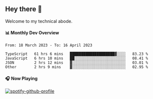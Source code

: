 ## Hey there 👋

Welcome to my technical abode.

#### 📊 Monthly Dev Overview
<!--START_SECTION:waka-->

```text
From: 18 March 2023 - To: 16 April 2023

TypeScript   61 hrs 6 mins   ████████████████████▓░░░░   83.23 %
JavaScript   6 hrs 10 mins   ██░░░░░░░░░░░░░░░░░░░░░░░   08.41 %
JSON         2 hrs 12 mins   ▓░░░░░░░░░░░░░░░░░░░░░░░░   03.01 %
Other        2 hrs 9 mins    ▓░░░░░░░░░░░░░░░░░░░░░░░░   02.95 %
```

<!--END_SECTION:waka-->

#### 🎧 Now Playing

[![spotify-github-profile](https://spotify-github-profile.vercel.app/api/view?uid=james2mid&cover_image=true&theme=natemoo-re)](https://open.spotify.com/user/james2mid?si=2b3baf2b09cb499e)
